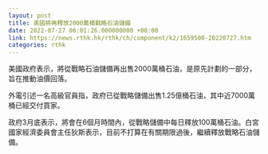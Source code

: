 ```yaml
---
layout: post
title: 美國將再釋放2000萬桶戰略石油儲備
date: 2022-07-27 06:01:26.000000000 +08:00
link: https://news.rthk.hk/rthk/ch/component/k2/1659508-20220727.htm
categories: rthk
---
```


美國政府表示，將從戰略石油儲備再出售2000萬桶石油，是原先計劃的一部分，旨在推動油價回落。

外電引述一名高級官員指，政府已從戰略儲備出售1.25億桶石油，其中近7000萬桶已經交付買家。

政府3月底表示，將會在6個月時間內，從戰略儲備中每日釋放100萬桶石油。白宮國家經濟委員會主任狄斯表示，目前不打算在有關期限過後，繼續釋放戰略石油儲備。
